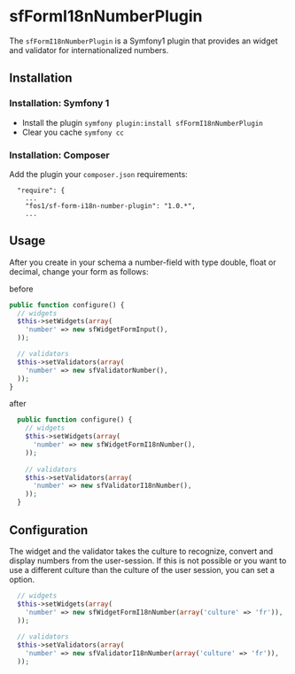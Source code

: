 # sfFormI18nNumberPlugin 

The `sfFormI18nNumberPlugin` is a Symfony1 plugin that provides an
widget and validator for internationalized numbers.

## Installation 
### Installation: Symfony 1

* Install the plugin
  `symfony plugin:install sfFormI18nNumberPlugin`
* Clear you cache
  `symfony cc`
  
  
### Installation: Composer
Add the plugin your `composer.json` requirements:

```
  "require": {
    ...
    "fos1/sf-form-i18n-number-plugin": "1.0.*",
    ...
```

## Usage 
After you create in your schema a number-field with type double, float or decimal,
change your form as follows:

before

```php 
public function configure() {
  // widgets
  $this->setWidgets(array(
    'number' => new sfWidgetFormInput(),
  ));

  // validators
  $this->setValidators(array(
    'number' => new sfValidatorNumber(),
  ));
}
```

after
```php
  public function configure() {
    // widgets
    $this->setWidgets(array(
      'number' => new sfWidgetFormI18nNumber(),
    ));
    
    // validators
    $this->setValidators(array(
      'number' => new sfValidatorI18nNumber(),
    ));
  }
```
        
## Configuration

The widget and the validator takes the culture to recognize, convert and display numbers
from the user-session. If this is not possible or you want to use a different culture than
the culture of the user session, you can set a option.

```php
  // widgets
  $this->setWidgets(array(
    'number' => new sfWidgetFormI18nNumber(array('culture' => 'fr')),
  ));
        
  // validators
  $this->setValidators(array(
    'number' => new sfValidatorI18nNumber(array('culture' => 'fr')),
  ));
```
